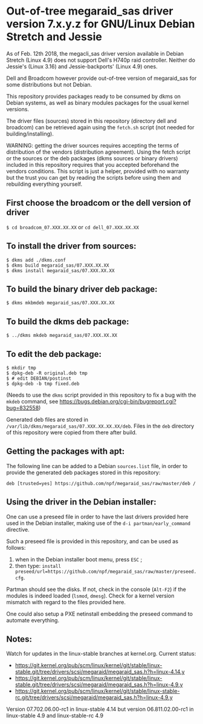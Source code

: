 Out-of-tree megaraid_sas driver version 7.x.y.z for GNU/Linux Debian Stretch and Jessie
=======================================================================================

As of Feb. 12th 2018, the megacli_sas driver version available in Debian Stretch (Linux 4.9) does not support Dell's H740p raid controller. Neither do Jessie's (Linux 3.16) and Jessie-backports' (Linux 4.9) ones.

Dell and Broadcom however provide out-of-tree version of megaraid_sas for some distributions but not Debian.

This repository provides packages ready to be consumed by dkms on Debian systems, as well as binary modules packages for the usual kernel versions.
 
The driver files (sources) stored in this repository (directory dell and broadcom) can be retrieved again using the `fetch.sh` script (not needed for building/installing).

WARNING: getting the driver sources requires accepting the terms of distribution of the vendors (distribution agreement). Using the fetch script or the sources or the deb packages (dkms sources or binary drivers) included in this repository requires that you accepted beforehand the vendors conditions. This script is just a helper, provided with no warranty but the trust you can get by reading the scripts before using them and rebuilding everything yourself.

First choose the broadcom or the dell version of driver
-------------------------------------------------------

`$ cd broadcom_07.XXX.XX.XX` or `cd dell_07.XXX.XX.XX`

To install the driver from sources:
-----------------------------------
```
$ dkms add ./dkms.conf
$ dkms build megaraid_sas/07.XXX.XX.XX
$ dkms install megaraid_sas/07.XXX.XX.XX
```

To build the binary driver deb package:
---------------------------------------
```
$ dkms mkbmdeb megaraid_sas/07.XXX.XX.XX
```

To build the dkms deb package:
------------------------------
```
$ ../dkms mkdeb megaraid_sas/07.XXX.XX.XX
```

To edit the deb package:
------------------------------
```
$ mkdir tmp
$ dpkg-deb -R original.deb tmp
$ # edit DEBIAN/postinst
$ dpkg-deb -b tmp fixed.deb
```
(Needs to use the `dkms` script provided in this repository to fix a bug with the `mkdeb` command, see https://bugs.debian.org/cgi-bin/bugreport.cgi?bug=832558)

Generated deb files are stored in `/var/lib/dkms/megaraid_sas/07.XXX.XX.XX.XX/deb`. Files in the `deb` directory of this repository were copied from there after build.

Getting the packages with apt:
------------------------------

The following line can be added to a Debian `sources.list` file, in order to provide the generated deb packages stored in this repository:

```
deb [trusted=yes] https://github.com/npf/megaraid_sas/raw/master/deb /
```

Using the driver in the Debian installer:
-----------------------------------------
One can use a preseed file in order to have the last drivers provided here used in the Debian installer, making use of the `d-i partman/early_command` directive.

Such a preseed file is provided in this repository, and can be used as follows:
1. when in the Debian installer boot menu, press `ESC` ;
2. then type: `install preseed/url=https://github.com/npf/megaraid_sas/raw/master/preseed.cfg`.

Partman should see the disks. If not, check in the console (`Alt-F2`) if the modules is indeed loaded (`lsmod`, `dmesg`). Check for a kernel version mismatch with regard to the files provided here.

One could also setup a PXE netinstall embedding the preseed command to automate everything.

Notes:
------
Watch for updates in the linux-stable branches at kernel.org. Current status:

- https://git.kernel.org/pub/scm/linux/kernel/git/stable/linux-stable.git/tree/drivers/scsi/megaraid/megaraid_sas.h?h=linux-4.14.y
- https://git.kernel.org/pub/scm/linux/kernel/git/stable/linux-stable.git/tree/drivers/scsi/megaraid/megaraid_sas.h?h=linux-4.9.y
- https://git.kernel.org/pub/scm/linux/kernel/git/stable/linux-stable-rc.git/tree/drivers/scsi/megaraid/megaraid_sas.h?h=linux-4.9.y

Version 07.702.06.00-rc1 in linux-stable 4.14 but version 06.811.02.00-rc1 in linux-stable 4.9 and linux-stable-rc 4.9
